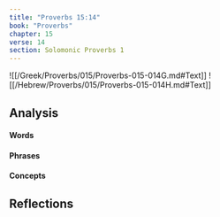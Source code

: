 ```yaml
---
title: "Proverbs 15:14"
book: "Proverbs"
chapter: 15
verse: 14
section: Solomonic Proverbs 1
---
```

![[/Greek/Proverbs/015/Proverbs-015-014G.md#Text]]
![[/Hebrew/Proverbs/015/Proverbs-015-014H.md#Text]]

## Analysis

#### Words

#### Phrases

#### Concepts

## Reflections
